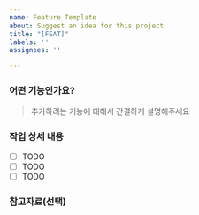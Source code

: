 ```yaml
---
name: Feature Template
about: Suggest an idea for this project
title: "[FEAT]"
labels: ''
assignees: ''

---
```


### 어떤 기능인가요?
> 추가하려는 기능에 대해서 간결하게 설명해주세요

### 작업 상세 내용
- [ ] TODO
- [ ] TODO
- [ ] TODO

### 참고자료(선택)
